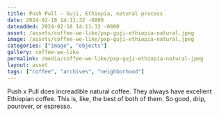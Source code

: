 ```yaml
---
title: Push Pull - Guji, Ethiopia, natural process
date: 2024-02-18 14:11:32 -0800
dateadded: 2024-02-18 14:11:32 -0800
asset: /assets/coffee-we-like/pxp-guji-ethiopia-natural.jpeg
image: /assets/coffee-we-like/pxp-guji-ethiopia-natural.jpeg
categories: ["image", "objects"]
gallery: coffee-we-like
permalink: /media/coffee-we-like/pxp-guji-ethiopia-natural-jpeg
layout: asset
tags: ["coffee", "archives", "neighborhood"]
--- 
```


Push x Pull does increadible natural coffee. They always have excellent Ethiopian coffee. This is, like, the best of both of them. So good, drip, pourover, or espresso.